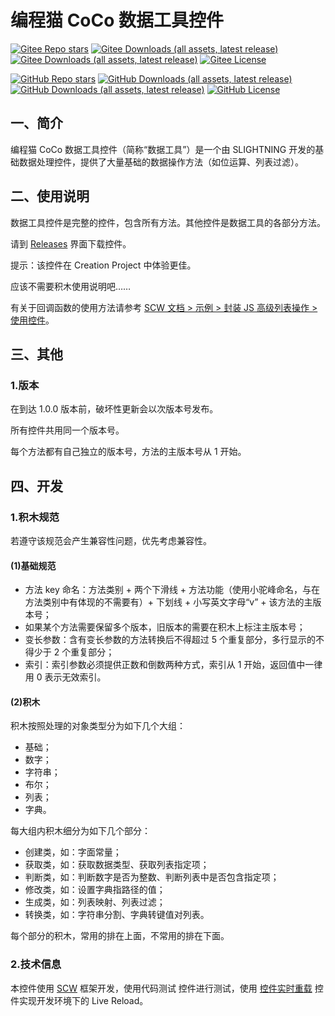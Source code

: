 # 编程猫 CoCo 数据工具控件

[![Gitee Repo stars](https://gitee.com/SLIGHTNING/coco-data-utils-widget/badge/star.svg)](https://gitee.com/slightning/coco-data-utils-widget) [![Gitee Downloads (all assets, latest release)](https://img.shields.io/github/downloads/S-LIGHTNING/coco-data-utils-widget/latest/total)](https://gitee.com/slightning/coco-data-utils-widget/releases/latest) [![Gitee Downloads (all assets, latest release)](https://img.shields.io/github/downloads-pre/S-LIGHTNING/coco-data-utils-widget/latest/total)](https://gitee.com/slightning/coco-data-utils-widget/releases) [![Gitee License](https://img.shields.io/github/license/S-LIGHTNING/coco-data-utils-widget)](https://gitee.com/slightning/coco-data-utils-widget/blob/main/LICENSE)

[![GitHub Repo stars](https://img.shields.io/github/stars/S-LIGHTNING/coco-data-utils-widget
)](https://github.com/S-LIGHTNING/coco-data-utils-widget) [![GitHub Downloads (all assets, latest release)](https://img.shields.io/github/downloads/S-LIGHTNING/coco-data-utils-widget/latest/total)](https://github.com/S-LIGHTNING/coco-data-utils-widget/releases/latest) [![GitHub Downloads (all assets, latest release)](https://img.shields.io/github/downloads-pre/S-LIGHTNING/coco-data-utils-widget/latest/total)](https://github.com/S-LIGHTNING/coco-data-utils-widget/releases) [![GitHub License](https://img.shields.io/github/license/S-LIGHTNING/coco-data-utils-widget)](https://github.com/S-LIGHTNING/coco-data-utils-widget/blob/main/LICENSE)

## 一、简介

编程猫 CoCo 数据工具控件（简称“数据工具”）是一个由 SLIGHTNING 开发的基础数据处理控件，提供了大量基础的数据操作方法（如位运算、列表过滤）。

## 二、使用说明

数据工具控件是完整的控件，包含所有方法。其他控件是数据工具的各部分方法。

请到 [Releases](https://gitee.com/slightning/coco-data-utils-widget/releases/latest) 界面下载控件。

提示：该控件在 Creation Project 中体验更佳。

应该不需要积木使用说明吧……

有关于回调函数的使用方法请参考 [SCW 文档 > 示例 > 封装 JS 高级列表操作 > 使用控件](https://s-lightning.github.io/slightning-coco-widget/docs/example/advanced-list-operations#%E4%BD%BF%E7%94%A8%E6%8E%A7%E4%BB%B6)。

## 三、其他

### 1.版本

在到达 1.0.0 版本前，破坏性更新会以次版本号发布。

所有控件共用同一个版本号。

每个方法都有自己独立的版本号，方法的主版本号从 1 开始。

## 四、开发

### 1.积木规范

若遵守该规范会产生兼容性问题，优先考虑兼容性。

#### (1)基础规范

- 方法 key 命名：方法类别 + 两个下滑线 + 方法功能（使用小驼峰命名，与在方法类别中有体现的不需要有）+ 下划线 + 小写英文字母“v” + 该方法的主版本号；
- 如果某个方法需要保留多个版本，旧版本的需要在积木上标注主版本号；
- 变长参数：含有变长参数的方法转换后不得超过 5 个重复部分，多行显示的不得少于 2 个重复部分；
- 索引：索引参数必须提供正数和倒数两种方式，索引从 1 开始，返回值中一律用 0 表示无效索引。

#### (2)积木

积木按照处理的对象类型分为如下几个大组：

- 基础；
- 数字；
- 字符串；
- 布尔；
- 列表；
- 字典。

每大组内积木细分为如下几个部分：

- 创建类，如：字面常量；
- 获取类，如：获取数据类型、获取列表指定项；
- 判断类，如：判断数字是否为整数、判断列表中是否包含指定项；
- 修改类，如：设置字典指路径的值；
- 生成类，如：列表映射、列表过滤；
- 转换类，如：字符串分割、字典转键值对列表。

每个部分的积木，常用的排在上面，不常用的排在下面。

### 2.技术信息

本控件使用 [SCW](https://s-lightning.github.io/slightning-coco-widget/) 框架开发，使用代码测试 控件进行测试，使用 [控件实时重载](https://s-lightning.github.io/slightning-coco-widget/docs/tutorial/guides/packaging-optimization#%E9%85%8D%E7%BD%AE%E6%8E%A7%E4%BB%B6%E5%AE%9E%E6%97%B6%E9%87%8D%E8%BD%BD) 控件实现开发环境下的 Live Reload。
